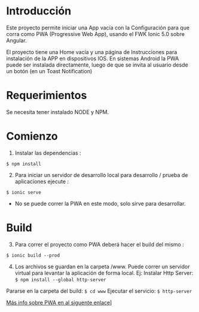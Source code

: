 # Introducción 
Este proyecto permite iniciar una App vacía con la Configuración para que corra como PWA (Progressive Web App), usando el FWK Ionic 5.0 sobre Angular.

El proyecto tiene una Home vacía y una página de Instrucciones para instalación de la APP en dispositivos IOS. En sistemas Android la PWA puede ser instalada directamente, luego de que se invita al usuario desde un botón (en un Toast Notification)

# Requerimientos
Se necesita tener instalado NODE y NPM.
# Comienzo
1.	Instalar las dependencias :

`$ npm install `

2. Para iniciar un servidor de desarrollo local para desarrollo / prueba de aplicaciones ejecute :

`$ ionic serve`
- No se puede correr la PWA en este modo, solo sirve para desarrollar.

# Build
3. Para correr el proyecto como PWA deberá hacer el build del mismo :

`$ ionic build --prod`

4. Los archivos se guardan en la carpeta /www. 
Puede correr un servidor virtual para levantar la aplicación de forma local. Ej: Instalar Http Server:
`$ npm install --global http-server`

Pararse en la carpeta del build: `$ cd www`
Ejecutar el servicio:  `$ http-server `


[Más info sobre PWA en al siguente enlace](https://ionicframework.com/docs/angular/pwa)]

